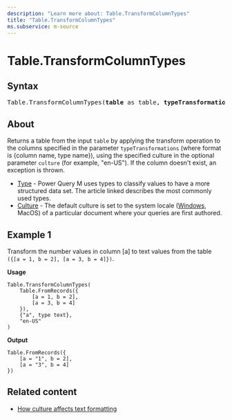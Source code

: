 ```yaml
---
description: "Learn more about: Table.TransformColumnTypes"
title: "Table.TransformColumnTypes"
ms.subservice: m-source
---
```

# Table.TransformColumnTypes

## Syntax

<pre>
Table.TransformColumnTypes(<b>table</b> as table, <b>typeTransformations</b> as list, optional <b>culture</b> as nullable text) as table
</pre>
  
## About

Returns a table from the input `table` by applying the transform operation to the columns specified in the parameter `typeTransformations` (where format is {column name, type name}), using the specified culture in the optional parameter `culture` (for example, "en-US"). If the column doesn't exist, an exception is thrown.

- [Type](/powerquery-m/type-conversion) - Power Query M uses types to classify values to have a more structured data set. The article linked describes the most commonly used types.
- [Culture](/powerquery-m/how-culture-affects-text-formatting) - The default culture is set to the system locale ([Windows](/openspecs/windows_protocols/ms-lcid/a9eac961-e77d-41a6-90a5-ce1a8b0cdb9c), MacOS) of a particular document where your queries are first authored. 

## Example 1

Transform the number values in column [a] to text values from the table `({[a = 1, b = 2], [a = 3, b = 4]})`.

**Usage**

```powerquery-m
Table.TransformColumnTypes(
    Table.FromRecords({
        [a = 1, b = 2],
        [a = 3, b = 4]
    }),
    {"a", type text},
    "en-US"
)
```

**Output**

```powerquery-m
Table.FromRecords({
    [a = "1", b = 2],
    [a = "3", b = 4]
})
```

## Related content

* [How culture affects text formatting](how-culture-affects-text-formatting.md)
